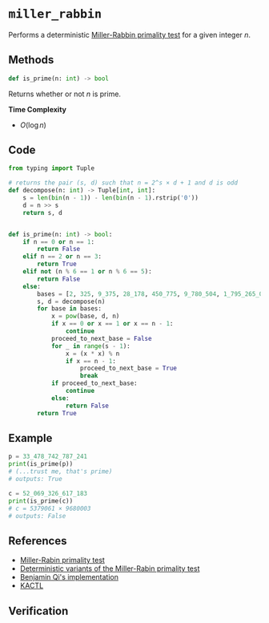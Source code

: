 # `miller_rabbin`
Performs a deterministic [Miller-Rabbin primality test](https://en.wikipedia.org/wiki/Miller%E2%80%93Rabin_primality_test) for a given integer $n$.

## Methods
```python
def is_prime(n: int) -> bool
```

Returns whether or not $n$ is prime.

**Time Complexity**
- $O(\log n)$

## Code
```python
from typing import Tuple
```

```python
# returns the pair (s, d) such that n = 2^s × d + 1 and d is odd
def decompose(n: int) -> Tuple[int, int]:
	s = len(bin(n - 1)) - len(bin(n - 1).rstrip('0'))
	d = n >> s
	return s, d


def is_prime(n: int) -> bool:
	if n == 0 or n == 1:
		return False
	elif n == 2 or n == 3:
		return True
	elif not (n % 6 == 1 or n % 6 == 5):
		return False
	else:
		bases = [2, 325, 9_375, 28_178, 450_775, 9_780_504, 1_795_265_022]
		s, d = decompose(n)
		for base in bases:
			x = pow(base, d, n)
			if x == 0 or x == 1 or x == n - 1:
				continue
			proceed_to_next_base = False
			for _ in range(s - 1):
				x = (x * x) % n
				if x == n - 1:
					proceed_to_next_base = True
					break
			if proceed_to_next_base:
				continue
			else:
				return False
		return True
```

## Example
```python
p = 33_478_742_787_241
print(is_prime(p))
# (...trust me, that's prime)
# outputs: True

c = 52_069_326_617_183
print(is_prime(c))
# c = 5379061 × 9680003
# outputs: False
```

## References
- [Miller-Rabin primality test](https://en.wikipedia.org/wiki/Miller%E2%80%93Rabin_primality_test)
- [Deterministic variants of the Miller-Rabin primality test](https://miller-rabin.appspot.com/)
- [Benjamin Qi's implementation](https://github.com/bqi343/USACO/blob/master/Implementations/content/number-theory%20(11.1)/Primality/MillerRabin.h)
- [KACTL](https://github.com/kth-competitive-programming/kactl/blob/main/content/number-theory/MillerRabin.h)

## Verification
